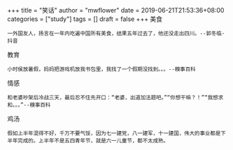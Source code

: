 +++
title = "笑话"
author = "mwflower"
date = 2019-06-21T21:53:36+08:00
categories = ["study"]
tags = []
draft = false
+++
美食  

    一外国友人，扬言在一年内吃遍中国所有美食，结果五年过去了，他还没走出四川。--郭冬临·抖音  

教育  

    小时侯放暑假，妈妈把游戏机放我书包里，我找了一个假期没找到。。。--糗事百科  

情感  

    和老婆吵架后冷战三天，最后忍不住先开口：“老婆，出道加法题吧。”“你想干嘛？！”“我想求和。。。”--糗事百科  

鸡汤  

    假如上半年混得不好，千万不要气馁，因为七一建党，八一建军，十一建国，伟大的事业都是下半年完成的。上半年不是五四青年节，就是六一儿童节，都不太成熟。  

